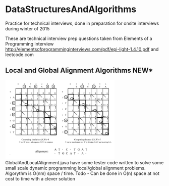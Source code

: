 # DataStructuresAndAlgorithms
Practice for technical interviews, done in preparation for onsite interviews during winter of 2015

These are technical interview prep questions taken from Elements of a Programming interview http://elementsofprogramminginterviews.com/pdf/epi-light-1.4.10.pdf and leetcode.com 


## Local and Global Alignment Algorithms NEW*

<img src="https://github.com/Mark-William-Schumacher/DataStructuresAndAlgorithms/blob/master/Images/Local-GlobalAlignment.PNG" height=250px > 
GlobalAndLocalAlignment.java have some tester code written to solve some small scale dynamic programming local/global alignment problems. Algorythm is O(nm) space / time. 
Todo - Can be done in O(n) space at not cost to time with a clever solution 
